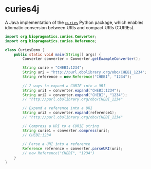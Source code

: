 # curies4j

A Java implementation of the [`curies`](https://github.com/cthoyt/curies/) Python package,
which enables idiomatic conversion between URIs and compact URIs (CURIEs).

```java
import org.biopragmatics.curies.Converter;
import org.biopragmatics.curies.Reference;

class CuriesDemo {
    public static void main(String[] args) {
        Converter converter = Converter.getExampleConverter();

        String curie = "CHEBI:1234";
        String uri = "http://purl.obolibrary.org/obo/CHEBI_1234";
        String reference = new Reference("CHEBI", "1234");
        
        // 2 ways to expand a CURIE into a URI
        String uri1 = converter.expand("CHEBI:1234");
        String uri2 = converter.expand("CHEBI", "1234");
        // "http://purl.obolibrary.org/obo/CHEBI_1234"

        // Expand a reference into a URI
        String uri3 = converter.expand(reference1);
        // "http://purl.obolibrary.org/obo/CHEBI_1234"

        // Compress a URI to a CURIE string
        String curie1 = converter.compress(uri); 
        // CHEBI:1234
        
        // Parse a URI into a reference
        Reference reference = converter.parseURI(uri);
        // new Reference("CHEBI", "1234")
    }
}
```
